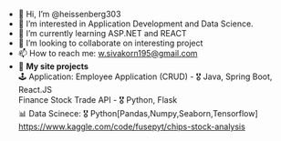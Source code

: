 - 👋 Hi, I’m @heissenberg303
- 👀 I’m interested in Application Development and Data Science.
- 🌱 I’m currently learning ASP.NET and REACT
- 💞️ I’m looking to collaborate on interesting project
- 📫 How to reach me: w.sivakorn195@gmail.com
- :gift: **My site projects**  
                         :joystick: Application:   Employee Application (CRUD) - :medal_military: Java, Spring Boot, React.JS<br/>
                                                   Finance Stock Trade API - :medal_military: Python, Flask<br/>
                         :bar_chart: Data Scinece: :medal_military: Python[Pandas,Numpy,Seaborn,Tensorflow]<br/>
                                                  https://www.kaggle.com/code/fusepyt/chips-stock-analysis<br/>

<!---
heissenberg303/heissenberg303 is a ✨ special ✨ repository because its `README.md` (this file) appears on your GitHub profile.
You can click the Preview link to take a look at your changes.
--->
